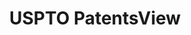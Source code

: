---
bigquery: https://console.cloud.google.com/bigquery?p=patents-public-data&d=patentsview&page=dataset
citation: Attribution should be given to PatentsView for use, distribution, or derivative
  works.
code: https://github.com/CSSIP-AIR/PatentsView-Code-Snippets/
contributors: USPTO
cost: None
description: 'PatentsView includes US patent data including raw data (summaries, applications,
  pregrant applications), disambugations of inventors and assignees, and inventor
  gender estimates.  Also foreign priority data, # of figures and sheets, and government
  interest statements.'
documentation: https://patentsview.org/query/builder-faqs
last_edit: Mon, 04 Apr 2022 19:02:57 GMT
location: https://patentsview.org/
maintained_by: USPTO
record_creation_timestamp: 12/2/2020 17:20:46
schema_fields: '[''level_one'', ''disamb_inventor_id_20191008'', ''subclass_id'',
  ''disamb_assignee_id_20200331'', ''rawassignee_id'', ''subclass'', ''subgroup_id'',
  ''name_first'', ''classification_data_source'', ''field_title'', ''mainclass_id'',
  ''disamb_inventor_id_20171226'', ''num_figures'', ''male'', ''uuid'', ''num_claims'',
  ''disamb_inventor_id_20200331'', ''series_code'', ''county'', ''rawlocation_id'',
  ''ipc_version_indicator'', ''kind'', ''num'', ''rel_id'', ''title'', ''contract_award_number'',
  ''disamb_assignee_id_20181127'', ''disamb_assignee_id_20190312'', ''rule_47'', ''disamb_inventor_id_20201229'',
  ''withdrawn'', ''classification_status'', ''disamb_inventor_id_20200929'', ''sector_title'',
  ''level_two'', ''main_group'', ''status'', ''exemplary'', ''gi_statement'', ''disamb_assignee_id_20200929'',
  ''disclaimer_date'', ''subcategory_id'', ''f102_date'', ''_371_date'', ''ipc_class'',
  ''category_id'', ''disamb_assignee_id_20191008'', ''field_id'', ''disamb_inventor_id_20190312'',
  ''doc_type'', ''organization'', ''section_id'', ''category'', ''designation'', ''patent_id'',
  ''state'', ''male_flag'', ''lawyer_id'', ''disamb_assignee_id_20191231'', ''disamb_inventor_id_20200630'',
  ''subsection_id'', ''relkind'', ''lapse_of_patent'', ''term_grant'', ''disamb_inventor_id_20190820'',
  ''text'', ''disamb_inventor_id_20170808'', ''latin_name'', ''disamb_assignee_id_20200630'',
  ''num_sheets'', ''term_extension'', ''dependent'', ''filename'', ''action_date'',
  ''disamb_inventor_id_20171003'', ''term_disclaimer'', ''disamb_inventor_id_20180528'',
  ''group'', ''classification_level'', ''country_transformed'', ''disamb_assignee_id_20190820'',
  ''name_last'', ''city'', ''reldocno'', ''role'', ''location_id'', ''attribution_status'',
  ''level_three'', ''organization_id'', ''length'', ''subgroup'', ''fname'', ''id'',
  ''county_fips'', ''abstract'', ''deceased'', ''rawinventor_id'', ''name'', ''number'',
  ''applicant_type'', ''state_fips'', ''doctype'', ''assignee_id'', ''section'', ''sequence'',
  ''application_id'', ''lname'', ''disamb_inventor_id_20191231'', ''disamb_inventor_id_20181127'',
  ''disamb_inventor_id_20170307'', ''country'', ''latlong'', ''group_id'', ''citation_id'',
  ''type'', ''classification_value'', ''inventor_id'', ''symbol_position'', ''longitude'',
  ''publication_number'', ''variety'', ''f371_date'', ''latitude'', ''date'', ''_102_date'']'
shortname: patentsview
tags:
- disambiguation
- United States
- gender
terms_of_use: Creative Commons Attribution 4.0 International License.
timeframe: 1963-1999
title: USPTO PatentsView
uuid: cf1780b1-e265-4e49-8d1d-83b9cfe0fd9a
---